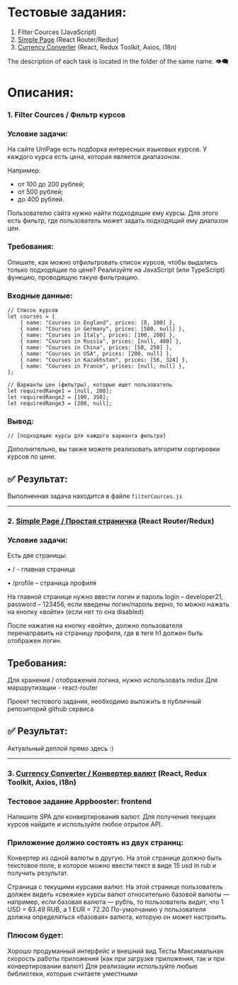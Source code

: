 # Тестовые задания:
1. Filter Cources (JavaScript)
2. [Simple Page](https://test-tasks-nti3.vercel.app/) (React Router/Redux)
3. [Currency Converter](https://bit.ly/currency-converter-m4xprd) (React, Redux Toolkit, Axios, i18n)

The description of each task is located in the folder of the same name. 👁‍🗨

# Описания:

### 1. Filter Cources / Фильтр курсов
### Условие задачи:

На сайте UniPage есть подборка интересных языковых курсов. У каждого курса есть цена, которая является диапазоном.

Например:

- от 100 до 200 рублей;
- от 500 рублей;
- до 400 рублей.

Пользователю сайта нужно найти подходящие ему курсы. Для этого есть фильтр, где пользователь может задать подходящий ему диапазон цен.

### Требования:

Опишите, как можно отфильтровать список курсов, чтобы выдались только подходящие по цене? Реализуйте на JavaScript (или TypeScript) функцию, проводящую такую фильтрацию.

### Входные данные:

    // Список курсов
    let courses = [
        { name: "Courses in England", prices: [0, 100] }, 
        { name: "Courses in Germany", prices: [500, null] }, 
        { name: "Courses in Italy", prices: [100, 200] }, 
        { name: "Courses in Russia", prices: [null, 400] },
        { name: "Courses in China", prices: [50, 250] },
        { name: "Courses in USA", prices: [200, null] },
        { name: "Courses in Kazakhstan", prices: [56, 324] },
        { name: "Courses in France", prices: [null, null] },
    ];
 
    // Варианты цен (фильтры), которые ищет пользователь
    let requiredRange1 = [null, 200];
    let requiredRange2 = [100, 350];
    let requiredRange3 = [200, null];
### Вывод:

   ```
   // [подходящие курсы для каждого варианта фильтра]
   ```
   
Дополнительно, вы также можете реализовать алгоритм сортировки курсов по цене.

## ✅ Результат:

Выполненная задача находится в файле `filterCources.js`

---

### 2. [Simple Page / Простая страничка](https://test-tasks-nti3.vercel.app/) (React Router/Redux)
### Условие задачи:
Есть две страницы:

• / - главная страница

• /profile – страница профиля

На главной странице нужно ввести логин и пароль login – developer21, password – 123456, если введены логин/пароль верно, то можно нажать на кнопку «войти» (если нет то она disabled)

После нажатия на кнопку «войти», должно пользователя перенаправить на страницу профиля, где в теге h1 должен быть отображен логин.

## Требования:
Для хранения / отображения логина, нужно использовать redux Для маршрутизации - react-router

Проект тестового задания, необходимо выложить в публичный репозиторий github сервиса

## ✅ Результат:
Актуальный деплой прямо здесь :)

---

### 3. [Currency Converter / Конвертер валют](https://bit.ly/currency-converter-m4xprd) (React, Redux Toolkit, Axios, i18n)
### Тестовое задание Appbooster: frontend

Напишите SPA для конвертирования валют. Для получения текущих курсов найдите и используйте любое отрытое API.

### Приложение должно состоять из двух страниц:

Конвертер из одной валюты в другую. На этой странице должно быть текстовое поле, в которое можно ввести текст в виде 15 usd in rub и получить результат.

Страница с текущими курсами валют. На этой странице пользователь должен видеть «свежие» курсы валют относительно базовой валюты — например, если базовая валюта — рубль, то пользователь видит, что 1 USD = 63.49 RUB, а 1 EUR = 72.20
По-умолчанию у пользователя должна определяться «базовая» валюта, которую он может настроить.

### Плюсом будет:

Хорошо продуманный интерфейс и внешний вид
Тесты
Максимальная скорость работы приложения (как при загрузке приложения, так и при конвертировании валют)
Для реализации используйте любые библиотеки, которые считаете уместными

